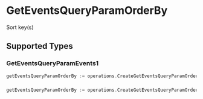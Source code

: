 # GetEventsQueryParamOrderBy

Sort key(s)


## Supported Types

### GetEventsQueryParamEvents1

```go
getEventsQueryParamOrderBy := operations.CreateGetEventsQueryParamOrderByGetEventsQueryParamEvents1(operations.GetEventsQueryParamEvents1{/* values here */})
```

### 

```go
getEventsQueryParamOrderBy := operations.CreateGetEventsQueryParamOrderByArrayOfgetEventsQueryParamEventsOrderBy2([]operations.GetEventsQueryParamEventsOrderBy2{/* values here */})
```

